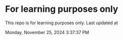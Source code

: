 # For learning purposes only
This repo is for learning purposes only.
Last updated at

Monday, November 25, 2024 3:37:37 PM

